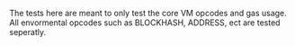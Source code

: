 The tests here are meant to only test the core VM opcodes and gas usage. All envormental opcodes such as BLOCKHASH, ADDRESS, ect are tested seperatly.
